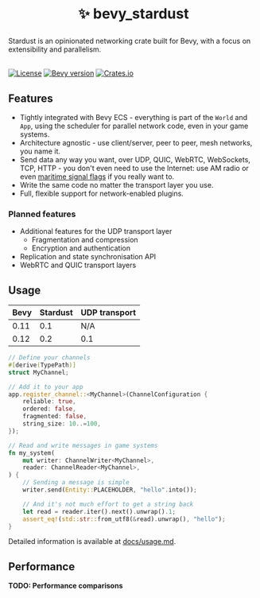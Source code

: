 <h1><p align="center">✨ bevy_stardust</p></h1>
Stardust is an opinionated networking crate built for Bevy, with a focus on extensibility and parallelism.
<br></br>

[![License](https://img.shields.io/github/license/veritius/bevy_stardust)](./)
[![Bevy version](https://img.shields.io/badge/bevy-0.12-blue?color=blue)](https://bevyengine.org/)
[![Crates.io](https://img.shields.io/crates/v/bevy_stardust)](https://crates.io/crates/bevy_stardust)

## Features
- Tightly integrated with Bevy ECS - everything is part of the `World` and `App`, using the scheduler for parallel network code, even in your game systems.
- Architecture agnostic - use client/server, peer to peer, mesh networks, you name it.
- Send data any way you want, over UDP, QUIC, WebRTC, WebSockets, TCP, HTTP - you don't even need to use the Internet: use AM radio or even [maritime signal flags](https://en.wikipedia.org/wiki/International_maritime_signal_flags) if you really want to.
- Write the same code no matter the transport layer you use.
- Full, flexible support for network-enabled plugins.

### Planned features
- Additional features for the UDP transport layer
    - Fragmentation and compression
    - Encryption and authentication
- Replication and state synchronisation API
- WebRTC and QUIC transport layers

## Usage
| Bevy | Stardust | UDP transport |
| ---- | -------- | ------------- |
| 0.11 | 0.1      | N/A           |
| 0.12 | 0.2      | 0.1           |

```rs
// Define your channels
#[derive(TypePath)]
struct MyChannel;

// Add it to your app
app.register_channel::<MyChannel>(ChannelConfiguration {
    reliable: true,
    ordered: false,
    fragmented: false,
    string_size: 10..=100,
});

// Read and write messages in game systems
fn my_system(
    mut writer: ChannelWriter<MyChannel>,
    reader: ChannelReader<MyChannel>,
) {
    // Sending a message is simple
    writer.send(Entity::PLACEHOLDER, "hello".into());

    // And it's not much effort to get a string back
    let read = reader.iter().next().unwrap().1;
    assert_eq!(std::str::from_utf8(&read).unwrap(), "hello");
}
```

Detailed information is available at [docs/usage.md](./docs/usage.md).

## Performance
**TODO: Performance comparisons**